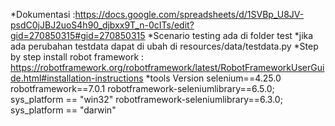 *Dokumentasi :https://docs.google.com/spreadsheets/d/1SVBp_U8JV-psdC0jJBJ2uoS4h90_djbxx9T_n-0cITs/edit?gid=270850315#gid=270850315
*Scenario testing ada di folder test
*jika ada perubahan testdata dapat di ubah di resources/data/testdata.py
*Step by step install robot framework : https://robotframework.org/robotframework/latest/RobotFrameworkUserGuide.html#installation-instructions
*tools Version
    selenium==4.25.0
    robotframework==7.0.1
    robotframework-seleniumlibrary==6.5.0; sys_platform == "win32"
    robotframework-seleniumlibrary==6.3.0; sys_platform == "darwin"